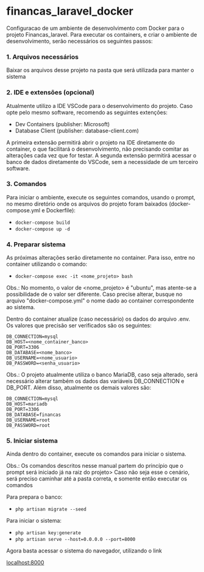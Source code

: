 # financas_laravel_docker
Configuracao de um ambiente de desenvolvimento com Docker para o projeto Financas_laravel.
Para executar os containers, e criar o ambiente de desenvolvimento, serão necessários os seguintes passos:

### 1. Arquivos necessários

Baixar os arquivos desse projeto na pasta que será utilizada para manter o sistema


### 2. IDE e extensões (opcional)

Atualmente utilizo a IDE VSCode para o desenvolvimento do projeto. Caso opte pelo mesmo software, recomendo as seguintes extenções:
- Dev Containers (publisher: Microsoft)
- Database Client (publisher: database-client.com)

A primeira extensão permitirá abrir o projeto na IDE diretamente do container, o que facilitará o desenvolvimento, não precisando comitar as alterações cada vez que for testar. A segunda extensão permitirá acessar o banco de dados diretamente do VSCode, sem a necessidade de um terceiro software.


### 3. Comandos

Para iniciar o ambiente, execute os seguintes comandos, usando o prompt, no mesmo diretório onde os arquivos do projeto foram baixados (docker-compose.yml e Dockerfile):
- ```docker-compose build```
- ```docker-compose up -d```



### 4. Preparar sistema

As próximas alterações serão diretamente no container. Para isso, entre no container utilizando o comando:
- ```docker-compose exec -it <nome_projeto> bash```

Obs.: No momento, o valor de <nome_projeto> é "ubuntu", mas atente-se a possibilidade de o valor ser diferente. Caso precise alterar, busque no arquivo "docker-compose.yml" o nome dado ao container correspondente ao sistema.

Dentro do container atualize (caso necessário) os dados do arquivo .env. Os valores que precisão ser verificados são os seguintes:

```
DB_CONNECTION=mysql
DB_HOST=<nome_container_banco>
DB_PORT=3306
DB_DATABASE=<nome_banco>
DB_USERNAME=<nome_usuario>
DB_PASSWORD=<senha_usuario>
```

Obs.: O projeto atualmente utiliza o banco MariaDB, caso seja alterado, será necessário alterar também os dados das variáveis DB_CONNECTION e DB_PORT. Além disso, atualmente os demais valores são:

```
DB_CONNECTION=mysql
DB_HOST=mariadb
DB_PORT=3306
DB_DATABASE=financas
DB_USERNAME=root
DB_PASSWORD=root
```


### 5. Iniciar sistema

Ainda dentro do container, execute os comandos para iniciar o sistema.

Obs.: Os comandos descritos nesse manual partem do princípio que o prompt será iniciado já na raiz do projeto> Caso não seja esse o cenário, será preciso caminhar até a pasta correta, e somente então executar os comandos

Para prepara o banco:
- ```php artisan migrate --seed```

Para iniciar o sistema:
- ```php artisan key:generate```
- ```php artisan serve --host=0.0.0.0 --port=8000```

Agora basta acessar o sistema do navegador, utilizando o link

[localhost:8000](http://localhost:8000)




